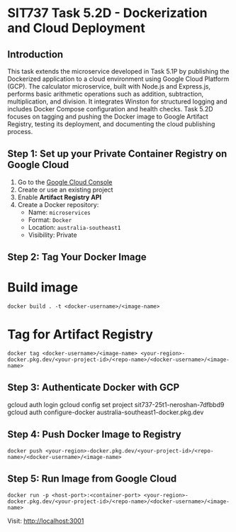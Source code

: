 # SIT737 Task 5.2D - Dockerization and Cloud Deployment

##  Introduction

This task extends the microservice developed in Task 5.1P by publishing the Dockerized application to a cloud environment using Google Cloud Platform (GCP). The calculator microservice, built with Node.js and Express.js, performs basic arithmetic operations such as addition, subtraction, multiplication, and division. It integrates Winston for structured logging and includes Docker Compose configuration and health checks. Task 5.2D focuses on tagging and pushing the Docker image to Google Artifact Registry, testing its deployment, and documenting the cloud publishing process.


##  Step 1: Set up your Private Container Registry on Google Cloud

1. Go to the [Google Cloud Console](https://console.cloud.google.com)
2. Create or use an existing project
3. Enable **Artifact Registry API**
4. Create a Docker repository:
   - Name: `microservices`
   - Format: `Docker`
   - Location: `australia-southeast1`
   - Visibility: Private


##  Step 2: Tag Your Docker Image

# Build image
`docker build . -t <docker-username>/<image-name>`

# Tag for Artifact Registry
`docker tag <docker-username>/<image-name> <your-region>-docker.pkg.dev/<your-project-id>/<repo-name>/<docker-username>/<image-name>`

## Step 3: Authenticate Docker with GCP
gcloud auth login
gcloud config set project sit737-25t1-neroshan-7dfbbd9
gcloud auth configure-docker australia-southeast1-docker.pkg.dev

##  Step 4: Push Docker Image to Registry
`docker push <your-region>-docker.pkg.dev/<your-project-id>/<repo-name>/<docker-username>/<image-name>`

## Step 5: Run Image from Google Cloud
`docker run -p <host-port>:<container-port> <your-region>-docker.pkg.dev/<your-project-id>/<repo-name>/<docker-username>/<image-name>`

Visit: [http://localhost:3001](http://localhost:3001)

